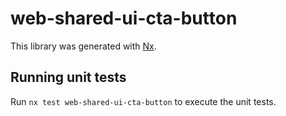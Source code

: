 # web-shared-ui-cta-button

This library was generated with [Nx](https://nx.dev).

## Running unit tests

Run `nx test web-shared-ui-cta-button` to execute the unit tests.
